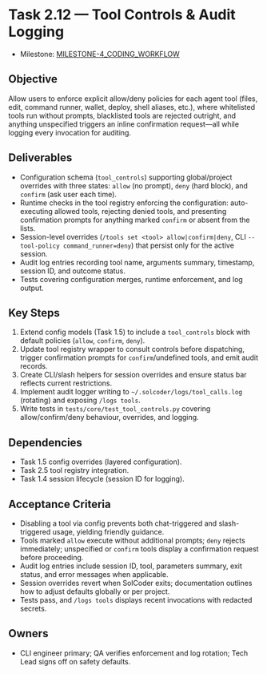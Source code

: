 # Task 2.12 — Tool Controls & Audit Logging

- Milestone: [MILESTONE-4_CODING_WORKFLOW](../milestones/MILESTONE-4_CODING_WORKFLOW.md)

## Objective
Allow users to enforce explicit allow/deny policies for each agent tool (files, edit, command runner, wallet, deploy, shell aliases, etc.), where whitelisted tools run without prompts, blacklisted tools are rejected outright, and anything unspecified triggers an inline confirmation request—all while logging every invocation for auditing.

## Deliverables
- Configuration schema (`tool_controls`) supporting global/project overrides with three states: `allow` (no prompt), `deny` (hard block), and `confirm` (ask user each time).
- Runtime checks in the tool registry enforcing the configuration: auto-executing allowed tools, rejecting denied tools, and presenting confirmation prompts for anything marked `confirm` or absent from the lists.
- Session-level overrides (`/tools set <tool> allow|confirm|deny`, CLI `--tool-policy command_runner=deny`) that persist only for the active session.
- Audit log entries recording tool name, arguments summary, timestamp, session ID, and outcome status.
- Tests covering configuration merges, runtime enforcement, and log output.

## Key Steps
1. Extend config models (Task 1.5) to include a `tool_controls` block with default policies (`allow`, `confirm`, `deny`).
2. Update tool registry wrapper to consult controls before dispatching, trigger confirmation prompts for `confirm`/undefined tools, and emit audit records.
3. Create CLI/slash helpers for session overrides and ensure status bar reflects current restrictions.
4. Implement audit logger writing to `~/.solcoder/logs/tool_calls.log` (rotating) and exposing `/logs tools`.
5. Write tests in `tests/core/test_tool_controls.py` covering allow/confirm/deny behaviour, overrides, and logging.

## Dependencies
- Task 1.5 config overrides (layered configuration).
- Task 2.5 tool registry integration.
- Task 1.4 session lifecycle (session ID for logging).

## Acceptance Criteria
- Disabling a tool via config prevents both chat-triggered and slash-triggered usage, yielding friendly guidance.
- Tools marked `allow` execute without additional prompts; `deny` rejects immediately; unspecified or `confirm` tools display a confirmation request before proceeding.
- Audit log entries include session ID, tool, parameters summary, exit status, and error messages when applicable.
- Session overrides revert when SolCoder exits; documentation outlines how to adjust defaults globally or per project.
- Tests pass, and `/logs tools` displays recent invocations with redacted secrets.

## Owners
- CLI engineer primary; QA verifies enforcement and log rotation; Tech Lead signs off on safety defaults.
